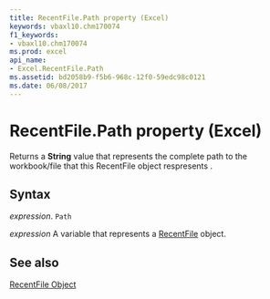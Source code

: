 ```yaml
---
title: RecentFile.Path property (Excel)
keywords: vbaxl10.chm170074
f1_keywords:
- vbaxl10.chm170074
ms.prod: excel
api_name:
- Excel.RecentFile.Path
ms.assetid: bd2058b9-f5b6-968c-12f0-59edc98c0121
ms.date: 06/08/2017
---
```



# RecentFile.Path property (Excel)

Returns a  **String** value that represents the complete path to the workbook/file that this RecentFile object respresents .


## Syntax

_expression_. `Path`

_expression_ A variable that represents a [RecentFile](Excel.RecentFile.md) object.


## See also


[RecentFile Object](Excel.RecentFile.md)

